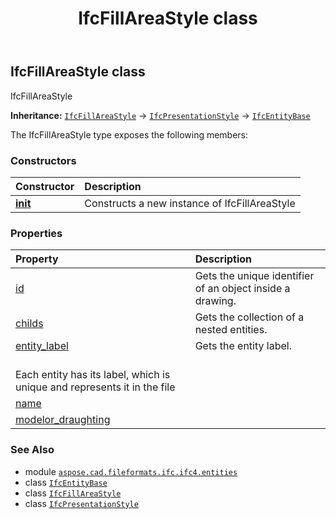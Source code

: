 ﻿---
title: IfcFillAreaStyle class
second_title: Aspose.CAD for Python via .NET API References
description: 
type: docs
weight: 2680
url: /python-net/aspose.cad.fileformats.ifc.ifc4.entities/ifcfillareastyle/
is_root: false
---

## IfcFillAreaStyle class

IfcFillAreaStyle



**Inheritance:** [`IfcFillAreaStyle`](/cad/python-net/aspose.cad.fileformats.ifc.ifc4.entities/ifcfillareastyle) → 
[`IfcPresentationStyle`](/cad/python-net/aspose.cad.fileformats.ifc.ifc4.entities/ifcpresentationstyle) → 
[`IfcEntityBase`](/cad/python-net/aspose.cad.fileformats.ifc/ifcentitybase)



The IfcFillAreaStyle type exposes the following members:

### Constructors
| Constructor | Description |
| :- | :- |
| [__init__](/cad/python-net/aspose.cad.fileformats.ifc.ifc4.entities/ifcfillareastyle/__init__/#) | Constructs a new instance of IfcFillAreaStyle |


### Properties
| Property | Description |
| :- | :- |
| [id](/cad/python-net/aspose.cad.fileformats.ifc.ifc4.entities/ifcfillareastyle/id) | Gets the unique identifier of an object inside a drawing. |
| [childs](/cad/python-net/aspose.cad.fileformats.ifc.ifc4.entities/ifcfillareastyle/childs) | Gets the collection of a nested entities. |
| [entity_label](/cad/python-net/aspose.cad.fileformats.ifc.ifc4.entities/ifcfillareastyle/entity_label) | Gets the entity label.<br/>Each entity has its label, which is unique and represents it in the file |
| [name](/cad/python-net/aspose.cad.fileformats.ifc.ifc4.entities/ifcfillareastyle/name) |  |
| [modelor_draughting](/cad/python-net/aspose.cad.fileformats.ifc.ifc4.entities/ifcfillareastyle/modelor_draughting) |  |



### See Also
* module [`aspose.cad.fileformats.ifc.ifc4.entities`](..)
* class [`IfcEntityBase`](/cad/python-net/aspose.cad.fileformats.ifc/ifcentitybase)
* class [`IfcFillAreaStyle`](/cad/python-net/aspose.cad.fileformats.ifc.ifc4.entities/ifcfillareastyle)
* class [`IfcPresentationStyle`](/cad/python-net/aspose.cad.fileformats.ifc.ifc4.entities/ifcpresentationstyle)
